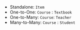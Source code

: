 

* Standalone: `Item`
* One-to-One: `Course` : `Textbook`
* One-to-Many: `Course`: `Teacher`
* Many-to-Many: `Course` : `Student`

